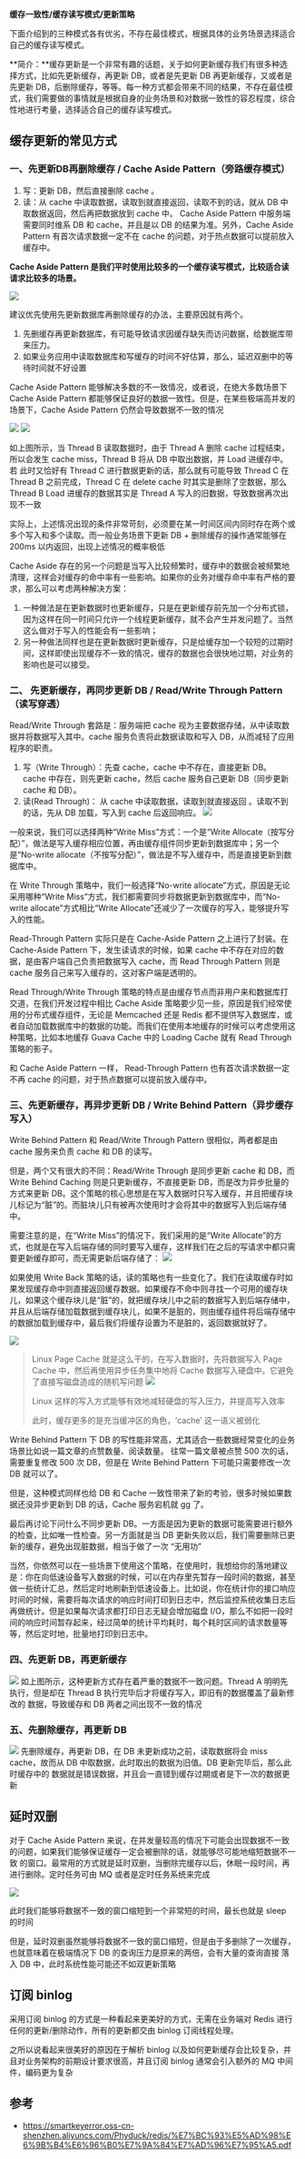 **缓存一致性/缓存读写模式/更新策略**

下面介绍到的三种模式各有优劣，不存在最佳模式，根据具体的业务场景选择适合自己的缓存读写模式。

**简介：**缓存更新是⼀个⾮常有趣的话题，关于如何更新缓存我们有很多种选择⽅式，⽐如先更新缓存，再更新 DB，或者是先更新 DB 再更新缓存，⼜或者是先更新 DB，后删除缓存，等等。每⼀种⽅式都会带来不同的结果，不存在最佳模式，我们需要做的事情就是根据⾃⾝的业务场景和对数据⼀致性的容忍程度，综合性地进⾏考量，选择适合自己的缓存读写模式。

## 缓存更新的常见方式

### 一、先更新DB再删除缓存 / Cache Aside Pattern（旁路缓存模式）


1. 写：更新 DB，然后直接删除 cache 。
2. 读：从 cache 中读取数据，读取到就直接返回，读取不到的话，就从 DB 中取数据返回，然后再把数据放到 cache 中。
Cache Aside Pattern 中服务端需要同时维系 DB 和 cache，并且是以 DB 的结果为准。另外，Cache Aside Pattern 有首次请求数据一定不在 cache 的问题，对于热点数据可以提前放入缓存中。

**Cache Aside Pattern 是我们平时使用比较多的一个缓存读写模式，比较适合读请求比较多的场景。**

![](./img/184912a1-dd2f-4593-82ff-5d8a626cbf8b.png)

建议优先使用先更新数据库再删除缓存的办法，主要原因就有两个。
1. 先删缓存再更新数据库，有可能导致请求因缓存缺失而访问数据，给数据库带来压力。
2. 如果业务应用中读取数据库和写缓存的时间不好估算，那么，延迟双删中的等待时间就不好设置

Cache Aside Pattern 能够解决多数的不⼀致情况，或者说，在绝⼤多数场景下 Cache Aside Pattern 都能够保证良好的数据⼀致性。但是，在某些极端⾼并发的场景下，Cache Aside Pattern 仍然会导致数据不⼀致的情况

![](./img/screenshot-20220110-152907.png)
![](./img/e46bd823-e778-44b1-ac3f-18ca3d891a36.png)

如上图所⽰，当 Thread B 读取数据时，由于 Thread A 删除 cache 过程结束，所以会发⽣ cache miss，Thread B 将从 DB 中取出数据，并 Load 进缓存中。若
此时⼜恰好有 Thread C 进⾏数据更新的话，那么就有可能导致 Thread C 在 Thread B 之前完成，Thread C 在 delete cache 时其实是删除了空数据，那么
Thread B Load 进缓存的数据其实是 Thread A 写⼊的旧数据，导致数据再次出现不⼀致

实际上，上述情况出现的条件⾮常苛刻，必须要在某⼀时间区间内同时存在两个或多个写⼊和多个读取。⽽⼀般业务场景下更新 DB + 删除缓存的操作通常能够在
200ms 以内返回，出现上述情况的概率极低

Cache Aside 存在的另一个问题是当写入比较频繁时，缓存中的数据会被频繁地清理，这样会对缓存的命中率有一些影响。如果你的业务对缓存命中率有严格的要求，那么可以考虑两种解决方案：

1. 一种做法是在更新数据时也更新缓存，只是在更新缓存前先加一个分布式锁，因为这样在同一时间只允许一个线程更新缓存，就不会产生并发问题了。当然这么做对于写入的性能会有一些影响；
2. 另一种做法同样也是在更新数据时更新缓存，只是给缓存加一个较短的过期时间，这样即使出现缓存不一致的情况，缓存的数据也会很快地过期，对业务的影响也是可以接受。

### 二、 先更新缓存，再同步更新 DB / Read/Write Through Pattern（读写穿透）

Read/Write Through 套路是：服务端把 cache 视为主要数据存储，从中读取数据并将数据写入其中。cache 服务负责将此数据读取和写入 DB，从而减轻了应用程序的职责。
1. 写（Write Through）：先查 cache，cache 中不存在，直接更新 DB。 cache 中存在，则先更新 cache，然后 cache 服务自己更新 DB（同步更新 cache 和 DB）。
2. 读(Read Through)： 从 cache 中读取数据，读取到就直接返回 。读取不到的话，先从 DB 加载，写入到 cache 后返回响应。
![](./img/420f071c-49fd-4452-9d9e-5286e1a9bcde.png)

一般来说，我们可以选择两种“Write Miss”方式：一个是“Write Allocate（按写分配）”，做法是写入缓存相应位置，再由缓存组件同步更新到数据库中；另一个是“No-write allocate（不按写分配）”，做法是不写入缓存中，而是直接更新到数据库中。

在 Write Through 策略中，我们一般选择“No-write allocate”方式，原因是无论采用哪种“Write Miss”方式，我们都需要同步将数据更新到数据库中，而“No-write allocate”方式相比“Write Allocate”还减少了一次缓存的写入，能够提升写入的性能。

Read-Through Pattern 实际只是在 Cache-Aside Pattern 之上进行了封装。在 Cache-Aside Pattern 下，发生读请求的时候，如果 cache 中不存在对应的数据，是由客户端自己负责把数据写入 cache，而 Read Through Pattern 则是 cache 服务自己来写入缓存的，这对客户端是透明的。

Read Through/Write Through 策略的特点是由缓存节点而非用户来和数据库打交道，在我们开发过程中相比 Cache Aside 策略要少见一些，原因是我们经常使用的分布式缓存组件，无论是 Memcached 还是 Redis 都不提供写入数据库，或者自动加载数据库中的数据的功能。而我们在使用本地缓存的时候可以考虑使用这种策略，比如本地缓存 Guava Cache 中的 Loading Cache 就有 Read Through 策略的影子。

和 Cache Aside Pattern 一样， Read-Through Pattern 也有首次请求数据一定不再 cache 的问题，对于热点数据可以提前放入缓存中。

### 三、先更新缓存，再异步更新 DB / Write Behind Pattern（异步缓存写入）
Write Behind Pattern 和 Read/Write Through Pattern 很相似，两者都是由 cache 服务来负责 cache 和 DB 的读写。

但是，两个又有很大的不同：Read/Write Through 是同步更新 cache 和 DB，而 Write Behind Caching 则是只更新缓存，不直接更新 DB，而是改为异步批量的方式来更新 DB。这个策略的核心思想是在写入数据时只写入缓存，并且把缓存块儿标记为“脏”的。而脏块儿只有被再次使用时才会将其中的数据写入到后端存储中。

需要注意的是，在“Write Miss”的情况下，我们采用的是“Write Allocate”的方式，也就是在写入后端存储的同时要写入缓存，这样我们在之后的写请求中都只需要更新缓存即可，而无需更新后端存储了：
![](./img/745e11f2-5dcf-4288-ac1c-21084af1397d.png)

如果使用 Write Back 策略的话，读的策略也有一些变化了。我们在读取缓存时如果发现缓存命中则直接返回缓存数据。如果缓存不命中则寻找一个可用的缓存块儿，如果这个缓存块儿是“脏”的，就把缓存块儿中之前的数据写入到后端存储中，并且从后端存储加载数据到缓存块儿，如果不是脏的，则由缓存组件将后端存储中的数据加载到缓存中，最后我们将缓存设置为不是脏的，返回数据就好了。

![](./img/73f29e11-caf6-40fa-8446-3defaba2ff90.png)

> Linux Page Cache 就是这么⼲的，在写⼊数据时，先将数据写⼊ Page Cache 中，然后再使⽤异步任务集中地将 Cache 数据写⼊硬盘中。它避免了直接写磁盘造成的随机写问题
> ![](./img/screenshot-20220110-151543.png)
> 
> Linux 这样的写⼊⽅式能够有效地减轻硬盘的写⼊压⼒，并提⾼写⼊效率
> 
> 此时，缓存更多的是充当缓冲区的⾓⾊，‘cache’ 这⼀语义被弱化

Write Behind Pattern 下 DB 的写性能非常高，尤其适合一些数据经常变化的业务场景比如说一篇文章的点赞数量、阅读数量。 往常一篇文章被点赞 500 次的话，需要重复修改 500 次 DB，但是在 Write Behind Pattern 下可能只需要修改一次 DB 就可以了。

但是，这种模式同样也给 DB 和 Cache 一致性带来了新的考验，很多时候如果数据还没异步更新到 DB 的话，Cache 服务宕机就 gg 了。

最后再讨论下问什么不同步更新 DB。⼀⽅⾯是因为更新的数据可能需要进⾏额外的检查，⽐如唯⼀性检查。另⼀⽅⾯就是当 DB 更新失败以后，我们需要删除已更
新的缓存，避免出现脏数据，相当于做了⼀次 “⽆⽤功”

当然，你依然可以在一些场景下使用这个策略，在使用时，我想给你的落地建议是：你在向低速设备写入数据的时候，可以在内存里先暂存一段时间的数据，甚至做一些统计汇总，然后定时地刷新到低速设备上。比如说，你在统计你的接口响应时间的时候，需要将每次请求的响应时间打印到日志中，然后监控系统收集日志后再做统计。但是如果每次请求都打印日志无疑会增加磁盘 I/O，那么不如把一段时间的响应时间暂存起来，经过简单的统计平均耗时，每个耗时区间的请求数量等等，然后定时地，批量地打印到日志中。

### 四、先更新 DB，再更新缓存
![](./img/screenshot-20220110-152407.png)
如上图所⽰，这种更新⽅式存在着严重的数据不⼀致问题。Thread A 明明先执⾏，但是却在 Thread B 执⾏完毕后才将缓存写⼊，即旧有的数据覆盖了最新修改的
数据，导致缓存和 DB 两者之间出现不⼀致的情况

### 五、先删除缓存，再更新 DB
![](./img/screenshot-20220110-152630.png)
先删除缓存，再更新 DB，在 DB 未更新成功之前，读取数据将会 miss cache，故⽽从 DB 中取数据，此时取出的数据为旧值。DB 更新完毕后，那么此时缓存中的
数据就是错误数据，并且会⼀直错到缓存过期或者是下⼀次的数据更新

## 延时双删
对于 Cache Aside Pattern 来说，在并发量较⾼的情况下可能会出现数据不⼀致的问题，如果我们能够保证缓存⼀定会被删除的话，就能够尽可能地缩短数据不⼀致 的窗⼝。最常⽤的⽅式就是延时双删，当删除完缓存以后，休眠⼀段时间，再进⾏删除。定时任务可由 MQ 或者是定时任务系统来完成

![](./img/e9754ad6-3857-4be9-af47-cf6349e50ac2.png)

此时我们能够将数据不⼀致的窗⼝缩短到⼀个⾮常短的时间，最⻓也就是 sleep 的时间

但是，延时双删虽然能够将数据不⼀致的窗⼝缩短，但是由于多删除了⼀次缓存，也就意味着在极端情况下 DB 的查询压⼒是原来的两倍，会有⼤量的查询直接 落⼊ DB 中，此时系统性能可能还不如双更新策略


## 订阅 binlog
采⽤订阅 binlog 的⽅式是⼀种看起来更美好的⽅式，⽆需在业务端对 Redis 进⾏任何的更新/删除动作，所有的更新都交由 binlog 订阅线程处理。

之所以说看起来很美好的原因在于解析 binlog 以及如何更新缓存会⽐较复杂，并且对业务架构的前期设计要求很⾼，并且订阅 binlog 通常会引⼊额外的 MQ 中间 件，编码更为复杂


## 参考
- https://smartkeyerror.oss-cn-shenzhen.aliyuncs.com/Phyduck/redis/%E7%BC%93%E5%AD%98%E6%9B%B4%E6%96%B0%E7%9A%84%E7%AD%96%E7%95%A5.pdf
